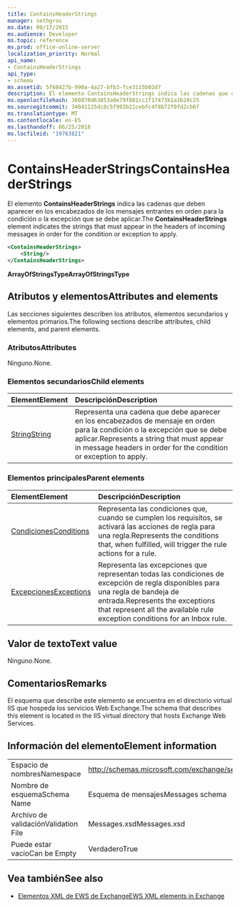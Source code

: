 ```yaml
---
title: ContainsHeaderStrings
manager: sethgros
ms.date: 09/17/2015
ms.audience: Developer
ms.topic: reference
ms.prod: office-online-server
localization_priority: Normal
api_name:
- ContainsHeaderStrings
api_type:
- schema
ms.assetid: 5f68427b-990a-4a27-bfb3-fce3115b02d7
description: El elemento ContainsHeaderStrings indica las cadenas que deben aparecer en los encabezados de los mensajes entrantes en orden para la condición o la excepción que se debe aplicar.
ms.openlocfilehash: 360870d63853a0e79f801cc2f17473b1a1b28c25
ms.sourcegitcommit: 34041125dc8c5f993b21cebfc4f8b72f0fd2cb6f
ms.translationtype: MT
ms.contentlocale: es-ES
ms.lasthandoff: 06/25/2018
ms.locfileid: "19763821"
---
```

# <a name="containsheaderstrings"></a><span data-ttu-id="f5fd3-103">ContainsHeaderStrings</span><span class="sxs-lookup"><span data-stu-id="f5fd3-103">ContainsHeaderStrings</span></span>

<span data-ttu-id="f5fd3-104">El elemento **ContainsHeaderStrings** indica las cadenas que deben aparecer en los encabezados de los mensajes entrantes en orden para la condición o la excepción que se debe aplicar.</span><span class="sxs-lookup"><span data-stu-id="f5fd3-104">The **ContainsHeaderStrings** element indicates the strings that must appear in the headers of incoming messages in order for the condition or exception to apply.</span></span> 
  
```XML
<ContainsHeaderStrings>
    <String/>
</ContainsHeaderStrings>
```

 <span data-ttu-id="f5fd3-105">**ArrayOfStringsType**</span><span class="sxs-lookup"><span data-stu-id="f5fd3-105">**ArrayOfStringsType**</span></span>
## <a name="attributes-and-elements"></a><span data-ttu-id="f5fd3-106">Atributos y elementos</span><span class="sxs-lookup"><span data-stu-id="f5fd3-106">Attributes and elements</span></span>

<span data-ttu-id="f5fd3-107">Las secciones siguientes describen los atributos, elementos secundarios y elementos primarios.</span><span class="sxs-lookup"><span data-stu-id="f5fd3-107">The following sections describe attributes, child elements, and parent elements.</span></span>
  
### <a name="attributes"></a><span data-ttu-id="f5fd3-108">Atributos</span><span class="sxs-lookup"><span data-stu-id="f5fd3-108">Attributes</span></span>

<span data-ttu-id="f5fd3-109">Ninguno.</span><span class="sxs-lookup"><span data-stu-id="f5fd3-109">None.</span></span>
  
### <a name="child-elements"></a><span data-ttu-id="f5fd3-110">Elementos secundarios</span><span class="sxs-lookup"><span data-stu-id="f5fd3-110">Child elements</span></span>

|<span data-ttu-id="f5fd3-111">**Element**</span><span class="sxs-lookup"><span data-stu-id="f5fd3-111">**Element**</span></span>|<span data-ttu-id="f5fd3-112">**Descripción**</span><span class="sxs-lookup"><span data-stu-id="f5fd3-112">**Description**</span></span>|
|:-----|:-----|
|[<span data-ttu-id="f5fd3-113">String</span><span class="sxs-lookup"><span data-stu-id="f5fd3-113">String</span></span>](string.md) <br/> |<span data-ttu-id="f5fd3-114">Representa una cadena que debe aparecer en los encabezados de mensaje en orden para la condición o la excepción que se debe aplicar.</span><span class="sxs-lookup"><span data-stu-id="f5fd3-114">Represents a string that must appear in message headers in order for the condition or exception to apply.</span></span>  <br/> |
   
### <a name="parent-elements"></a><span data-ttu-id="f5fd3-115">Elementos principales</span><span class="sxs-lookup"><span data-stu-id="f5fd3-115">Parent elements</span></span>

|<span data-ttu-id="f5fd3-116">**Element**</span><span class="sxs-lookup"><span data-stu-id="f5fd3-116">**Element**</span></span>|<span data-ttu-id="f5fd3-117">**Descripción**</span><span class="sxs-lookup"><span data-stu-id="f5fd3-117">**Description**</span></span>|
|:-----|:-----|
|[<span data-ttu-id="f5fd3-118">Condiciones</span><span class="sxs-lookup"><span data-stu-id="f5fd3-118">Conditions</span></span>](conditions.md) <br/> |<span data-ttu-id="f5fd3-119">Representa las condiciones que, cuando se cumplen los requisitos, se activará las acciones de regla para una regla.</span><span class="sxs-lookup"><span data-stu-id="f5fd3-119">Represents the conditions that, when fulfilled, will trigger the rule actions for a rule.</span></span>  <br/> |
|[<span data-ttu-id="f5fd3-120">Excepciones</span><span class="sxs-lookup"><span data-stu-id="f5fd3-120">Exceptions</span></span>](exceptions.md) <br/> |<span data-ttu-id="f5fd3-121">Representa las excepciones que representan todas las condiciones de excepción de regla disponibles para una regla de bandeja de entrada.</span><span class="sxs-lookup"><span data-stu-id="f5fd3-121">Represents the exceptions that represent all the available rule exception conditions for an Inbox rule.</span></span>  <br/> |
   
## <a name="text-value"></a><span data-ttu-id="f5fd3-122">Valor de texto</span><span class="sxs-lookup"><span data-stu-id="f5fd3-122">Text value</span></span>

<span data-ttu-id="f5fd3-123">Ninguno.</span><span class="sxs-lookup"><span data-stu-id="f5fd3-123">None.</span></span>
  
## <a name="remarks"></a><span data-ttu-id="f5fd3-124">Comentarios</span><span class="sxs-lookup"><span data-stu-id="f5fd3-124">Remarks</span></span>

<span data-ttu-id="f5fd3-125">El esquema que describe este elemento se encuentra en el directorio virtual IIS que hospeda los servicios Web Exchange.</span><span class="sxs-lookup"><span data-stu-id="f5fd3-125">The schema that describes this element is located in the IIS virtual directory that hosts Exchange Web Services.</span></span>
  
## <a name="element-information"></a><span data-ttu-id="f5fd3-126">Información del elemento</span><span class="sxs-lookup"><span data-stu-id="f5fd3-126">Element information</span></span>

|||
|:-----|:-----|
|<span data-ttu-id="f5fd3-127">Espacio de nombres</span><span class="sxs-lookup"><span data-stu-id="f5fd3-127">Namespace</span></span>  <br/> |http://schemas.microsoft.com/exchange/services/2006/messages  <br/> |
|<span data-ttu-id="f5fd3-128">Nombre de esquema</span><span class="sxs-lookup"><span data-stu-id="f5fd3-128">Schema Name</span></span>  <br/> |<span data-ttu-id="f5fd3-129">Esquema de mensajes</span><span class="sxs-lookup"><span data-stu-id="f5fd3-129">Messages schema</span></span>  <br/> |
|<span data-ttu-id="f5fd3-130">Archivo de validación</span><span class="sxs-lookup"><span data-stu-id="f5fd3-130">Validation File</span></span>  <br/> |<span data-ttu-id="f5fd3-131">Messages.xsd</span><span class="sxs-lookup"><span data-stu-id="f5fd3-131">Messages.xsd</span></span>  <br/> |
|<span data-ttu-id="f5fd3-132">Puede estar vacío</span><span class="sxs-lookup"><span data-stu-id="f5fd3-132">Can be Empty</span></span>  <br/> |<span data-ttu-id="f5fd3-133">Verdadero</span><span class="sxs-lookup"><span data-stu-id="f5fd3-133">True</span></span>  <br/> |
   
## <a name="see-also"></a><span data-ttu-id="f5fd3-134">Vea también</span><span class="sxs-lookup"><span data-stu-id="f5fd3-134">See also</span></span>



- [<span data-ttu-id="f5fd3-135">Elementos XML de EWS de Exchange</span><span class="sxs-lookup"><span data-stu-id="f5fd3-135">EWS XML elements in Exchange</span></span>](ews-xml-elements-in-exchange.md)

